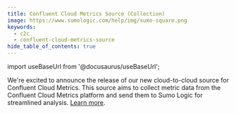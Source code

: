 ```yaml
---
title: Confluent Cloud Metrics Source (Collection)
image: https://www.sumologic.com/help/img/sumo-square.png
keywords:
  - c2c
  - confluent-cloud-metrics-source
hide_table_of_contents: true    
---
```


import useBaseUrl from '@docusaurus/useBaseUrl';

We're excited to announce the release of our new cloud-to-cloud source for Confluent Cloud Metrics. This source aims to collect metric data from the Confluent Cloud Metrics platform and send them to Sumo Logic for streamlined analysis. [Learn more](/docs/send-data/hosted-collectors/cloud-to-cloud-integration-framework/confluent-cloud-metrics-source).